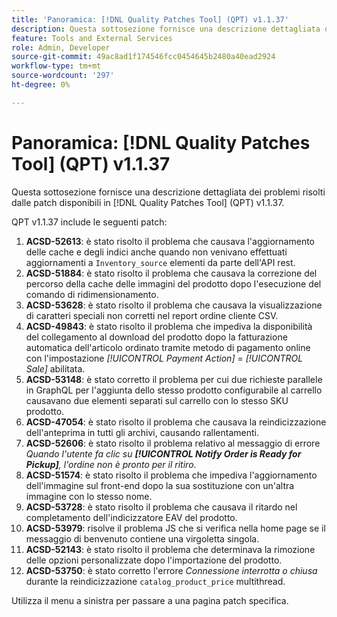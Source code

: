 ```yaml
---
title: 'Panoramica: [!DNL Quality Patches Tool] (QPT) v1.1.37'
description: Questa sottosezione fornisce una descrizione dettagliata dei problemi risolti dalle patch disponibili in  [!DNL Quality Patches Tool] (QPT) v1.1.37.
feature: Tools and External Services
role: Admin, Developer
source-git-commit: 49ac8ad1f174546fcc0454645b2480a40ead2924
workflow-type: tm+mt
source-wordcount: '297'
ht-degree: 0%

---
```


# Panoramica: [!DNL Quality Patches Tool] (QPT) v1.1.37

Questa sottosezione fornisce una descrizione dettagliata dei problemi risolti dalle patch disponibili in [!DNL Quality Patches Tool] (QPT) v1.1.37.

QPT v1.1.37 include le seguenti patch:

1. **ACSD-52613**: è stato risolto il problema che causava l&#39;aggiornamento delle cache e degli indici anche quando non venivano effettuati aggiornamenti a `Inventory_source` elementi da parte dell&#39;API rest.
1. **ACSD-51884**: è stato risolto il problema che causava la correzione del percorso della cache delle immagini del prodotto dopo l&#39;esecuzione del comando di ridimensionamento.
1. **ACSD-53628**: è stato risolto il problema che causava la visualizzazione di caratteri speciali non corretti nel report ordine cliente CSV.
1. **ACSD-49843**: è stato risolto il problema che impediva la disponibilità del collegamento al download del prodotto dopo la fatturazione automatica dell&#39;articolo ordinato tramite metodo di pagamento online con l&#39;impostazione *[!UICONTROL Payment Action]* = *[!UICONTROL Sale]* abilitata.
1. **ACSD-53148**: è stato corretto il problema per cui due richieste parallele in GraphQL per l&#39;aggiunta dello stesso prodotto configurabile al carrello causavano due elementi separati sul carrello con lo stesso SKU prodotto.
1. **ACSD-47054**: è stato risolto il problema che causava la reindicizzazione dell&#39;anteprima in tutti gli archivi, causando rallentamenti.
1. **ACSD-52606**: è stato risolto il problema relativo al messaggio di errore *Quando l&#39;utente fa clic su **[!UICONTROL Notify Order is Ready for Pickup]**, l&#39;ordine non è pronto per il ritiro*.
1. **ACSD-51574**: è stato risolto il problema che impediva l&#39;aggiornamento dell&#39;immagine sul front-end dopo la sua sostituzione con un&#39;altra immagine con lo stesso nome.
1. **ACSD-53728**: è stato risolto il problema che causava il ritardo nel completamento dell&#39;indicizzatore EAV del prodotto.
1. **ACSD-53979**: risolve il problema JS che si verifica nella home page se il messaggio di benvenuto contiene una virgoletta singola.
1. **ACSD-52143**: è stato risolto il problema che determinava la rimozione delle opzioni personalizzate dopo l&#39;importazione del prodotto.
1. **ACSD-53750**: è stato corretto l&#39;errore *Connessione interrotta o chiusa* durante la reindicizzazione `catalog_product_price` multithread.

Utilizza il menu a sinistra per passare a una pagina patch specifica.
